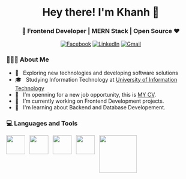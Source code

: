 <h1 align="center">Hey there! I'm Khanh 👋 </h1>
<h3 align="center">🚀 Frontend Developer | MERN Stack | Open Source ♥ </h3>

<div align="center">

[![Facebook](https://img.shields.io/static/v1?label=Facebook&message=%20&color=blue&logo=Facebook&style=flat-square&logoColor=white)](https://www.facebook.com/tdk2k3)
[![LinkedIn](https://img.shields.io/static/v1?label=LinkedIn&message=%20&color=blue&logo=Linkedin&style=flat-square&logoColor=white)](https://www.linkedin.com/in/dinhkhanh2104/)
[![Gmail](https://img.shields.io/static/v1?label=Gmail&message=%20&color=white&logo=gmail&style=flat-square&logoColor=white)](mailto:trankhanh210403@gmail.com)

</div>

<div>


<div> 
  <h3> 👨🏻‍💻 About Me </h3>

- 🤔 &nbsp; Exploring new technologies and developing software solutions
- 🎓 &nbsp; Studying Information Technology at [University of Information Technology](https://uit.edu.vn/)
- 🤝 &nbsp; I’m openning for a new job opportunity, this is [MY CV](https://drive.google.com/file/d/1VjXkTKbEsqJCFOo5m1SoP9iSF01U--bh/view?usp=drive_link).
- 💼 &nbsp; I’m currently working on Frontend Development projects.
- 🌱 &nbsp; I'm learning about Backend and Database Developement.

</div> 
</div>

<div>
  <h3> 💻 Languages and Tools </h3>
  <p style = "display: flex; gap: 12px">
   <img src="https://media3.giphy.com/media/ln7z2eWriiQAllfVcn/200w.webp" width="50"><img src="https://i.giphy.com/media/eNAsjO55tPbgaor7ma/200w.webp" width="50"><img src="https://i.giphy.com/media/IdyAQJVN2kVPNUrojM/200.webp" width="50"><img src="https://media3.giphy.com/media/kdFc8fubgS31b8DsVu/giphy.webp" width="50"><img src="https://media.giphy.com/media/kH1DBkPNyZPOk0BxrM/giphy.gif" width="100">
  <p>
</div>
